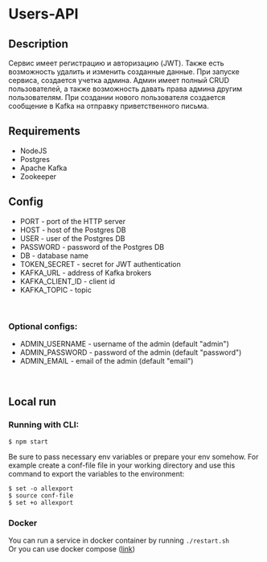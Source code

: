# Users-API

## Description
Сервис имеет регистрацию и авторизацию (JWT). Также есть возможность удалить и изменить созданные данные. При запуске сервиса, создается учетка админа. Админ имеет полный CRUD пользователей, а также возможность давать права админа другим пользователям. При создании нового пользователя создается сообщение в Kafka на отправку приветственного письма.
## Requirements
* NodeJS
* Postgres
* Apache Kafka
* Zookeeper
## Config
* PORT - port of the HTTP server
* HOST - host of the Postgres DB
* USER - user of the Postgres DB
* PASSWORD - password of the Postgres DB
* DB - database name
* TOKEN_SECRET - secret for JWT authentication
* KAFKA_URL - address of Kafka brokers
* KAFKA_CLIENT_ID - client id
* KAFKA_TOPIC - topic
<br>

### Optional configs:
* ADMIN_USERNAME - username of the admin (default "admin")
* ADMIN_PASSWORD - password of the admin (default "password")
* ADMIN_EMAIL - email of the admin (default "email")

<br>

## Local run
### Running with CLI:
```$ npm start```<br>

Be sure to pass necessary env variables or prepare your env somehow. For example create a conf-file file in your working directory and use this command to export the variables to the environment:
```
$ set -o allexport
$ source conf-file
$ set +o allexport
```
### Docker
You can run a service in docker container by running ```./restart.sh```<br>
Or you can use docker compose ([link](https://github.com/Naramig/testAppDocumentation))

